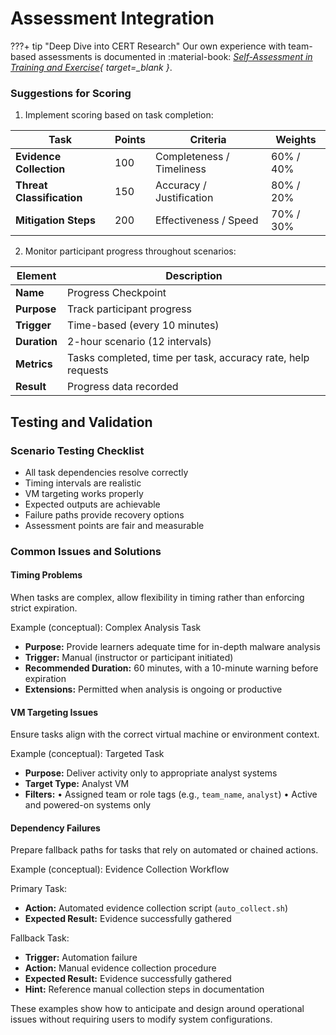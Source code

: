 # Assessment Integration

???+ tip "Deep Dive into CERT Research"
    Our own experience with team-based assessments is documented in :material-book: *[Self-Assessment in Training and Exercise](https://sei.cmu.edu/library/self-assessment-in-training-and-exercise/){ target=_blank }*.

### Suggestions for Scoring

1. Implement scoring based on task completion:

| Task                  | Points | Criteria                  | Weights   |
| --------------------- | ------ | ------------------------- | --------- |
| **Evidence Collection**   | 100    | Completeness / Timeliness | 60% / 40% |
| **Threat Classification** | 150    | Accuracy / Justification  | 80% / 20% |
| **Mitigation Steps**      | 200    | Effectiveness / Speed     | 70% / 30% |

2. Monitor participant progress throughout scenarios:

| Element      | Description                                                  |
| ------------ | ------------------------------------------------------------ |
| **Name**     | Progress Checkpoint                                          |
| **Purpose**  | Track participant progress                                   |
| **Trigger**  | Time-based (every 10 minutes)                                |
| **Duration** | 2-hour scenario (12 intervals)                               |
| **Metrics**  | Tasks completed, time per task, accuracy rate, help requests |
| **Result**   | Progress data recorded                                       |

## Testing and Validation

### Scenario Testing Checklist

- All task dependencies resolve correctly
- Timing intervals are realistic
- VM targeting works properly
- Expected outputs are achievable
- Failure paths provide recovery options
- Assessment points are fair and measurable

### Common Issues and Solutions

#### Timing Problems

When tasks are complex, allow flexibility in timing rather than enforcing strict expiration.

Example (conceptual): Complex Analysis Task

- **Purpose:** Provide learners adequate time for in-depth malware analysis
- **Trigger:** Manual (instructor or participant initiated)
- **Recommended Duration:** 60 minutes, with a 10-minute warning before expiration
- **Extensions:** Permitted when analysis is ongoing or productive

#### VM Targeting Issues

Ensure tasks align with the correct virtual machine or environment context.

Example (conceptual): Targeted Task

- **Purpose:** Deliver activity only to appropriate analyst systems
- **Target Type:** Analyst VM
- **Filters:**
  • Assigned team or role tags (e.g., `team_name`, `analyst`)
  • Active and powered-on systems only

#### Dependency Failures

Prepare fallback paths for tasks that rely on automated or chained actions.

Example (conceptual): Evidence Collection Workflow

Primary Task:

- **Action:** Automated evidence collection script (`auto_collect.sh`)
- **Expected Result:** Evidence successfully gathered

Fallback Task:

- **Trigger:** Automation failure
- **Action:** Manual evidence collection procedure
- **Expected Result:** Evidence successfully gathered
- **Hint:** Reference manual collection steps in documentation

These examples show how to anticipate and design around operational issues without requiring users to modify system configurations.
